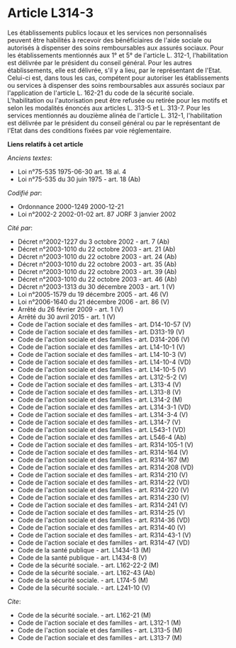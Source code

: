 # Article L314-3

Les établissements publics locaux et les services non personnalisés peuvent être habilités à recevoir des bénéficiaires de
l'aide sociale ou autorisés à dispenser des soins remboursables aux assurés sociaux. Pour les établissements mentionnés aux
1° et 5° de l'article L. 312-1, l'habilitation est délivrée par le président du conseil général. Pour les autres
établissements, elle est délivrée, s'il y a lieu, par le représentant de l'Etat. Celui-ci est, dans tous les cas, compétent
pour autoriser les établissements ou services à dispenser des soins remboursables aux assurés sociaux par l'application de
l'article L. 162-21 du code de la sécurité sociale. L'habilitation ou l'autorisation peut être refusée ou retirée pour les
motifs et selon les modalités énoncés aux articles L. 313-5 et L. 313-7. Pour les services mentionnés au douzième alinéa de
l'article L. 312-1, l'habilitation est délivrée par le président du conseil général ou par le représentant de l'Etat dans des
conditions fixées par voie réglementaire.

**Liens relatifs à cet article**

_Anciens textes_:

  - Loi n°75-535 1975-06-30 art. 18 al. 4
  - Loi n°75-535 du 30 juin 1975 - art. 18 (Ab)

_Codifié par_:

  - Ordonnance 2000-1249 2000-12-21
  - Loi n°2002-2 2002-01-02 art. 87 JORF 3 janvier 2002

_Cité par_:

  - Décret n°2002-1227 du 3 octobre 2002 - art. 7 (Ab)
  - Décret n°2003-1010 du 22 octobre 2003 - art. 21 (Ab)
  - Décret n°2003-1010 du 22 octobre 2003 - art. 24 (Ab)
  - Décret n°2003-1010 du 22 octobre 2003 - art. 35 (Ab)
  - Décret n°2003-1010 du 22 octobre 2003 - art. 39 (Ab)
  - Décret n°2003-1010 du 22 octobre 2003 - art. 46 (Ab)
  - Décret n°2003-1313 du 30 décembre 2003 - art. 1 (V)
  - Loi n°2005-1579 du 19 décembre 2005 - art. 46 (V)
  - Loi n°2006-1640 du 21 décembre 2006 - art. 86 (V)
  - Arrêté du 26 février 2009 - art. 1 (V)
  - Arrêté du 30 avril 2015 - art. 1 (V)
  - Code de l'action sociale et des familles - art. D14-10-57 (V)
  - Code de l'action sociale et des familles - art. D313-19 (V)
  - Code de l'action sociale et des familles - art. D314-206 (V)
  - Code de l'action sociale et des familles - art. L14-10-1 (V)
  - Code de l'action sociale et des familles - art. L14-10-3 (V)
  - Code de l'action sociale et des familles - art. L14-10-4 (VD)
  - Code de l'action sociale et des familles - art. L14-10-5 (V)
  - Code de l'action sociale et des familles - art. L312-5-2 (V)
  - Code de l'action sociale et des familles - art. L313-4 (V)
  - Code de l'action sociale et des familles - art. L313-8 (V)
  - Code de l'action sociale et des familles - art. L314-2 (M)
  - Code de l'action sociale et des familles - art. L314-3-1 (VD)
  - Code de l'action sociale et des familles - art. L314-3-4 (V)
  - Code de l'action sociale et des familles - art. L314-7 (V)
  - Code de l'action sociale et des familles - art. L543-1 (VD)
  - Code de l'action sociale et des familles - art. L546-4 (Ab)
  - Code de l'action sociale et des familles - art. R314-105-1 (V)
  - Code de l'action sociale et des familles - art. R314-164 (V)
  - Code de l'action sociale et des familles - art. R314-167 (M)
  - Code de l'action sociale et des familles - art. R314-208 (VD)
  - Code de l'action sociale et des familles - art. R314-210 (V)
  - Code de l'action sociale et des familles - art. R314-22 (VD)
  - Code de l'action sociale et des familles - art. R314-220 (V)
  - Code de l'action sociale et des familles - art. R314-230 (V)
  - Code de l'action sociale et des familles - art. R314-241 (V)
  - Code de l'action sociale et des familles - art. R314-25 (V)
  - Code de l'action sociale et des familles - art. R314-36 (VD)
  - Code de l'action sociale et des familles - art. R314-40 (V)
  - Code de l'action sociale et des familles - art. R314-43-1 (V)
  - Code de l'action sociale et des familles - art. R314-47 (VD)
  - Code de la santé publique - art. L1434-13 (M)
  - Code de la santé publique - art. L1434-8 (V)
  - Code de la sécurité sociale. - art. L162-22-2 (M)
  - Code de la sécurité sociale. - art. L162-43 (Ab)
  - Code de la sécurité sociale. - art. L174-5 (M)
  - Code de la sécurité sociale. - art. L241-10 (V)

_Cite_:

  - Code de la sécurité sociale. - art. L162-21 (M)
  - Code de l'action sociale et des familles - art. L312-1 (M)
  - Code de l'action sociale et des familles - art. L313-5 (M)
  - Code de l'action sociale et des familles - art. L313-7 (M)
